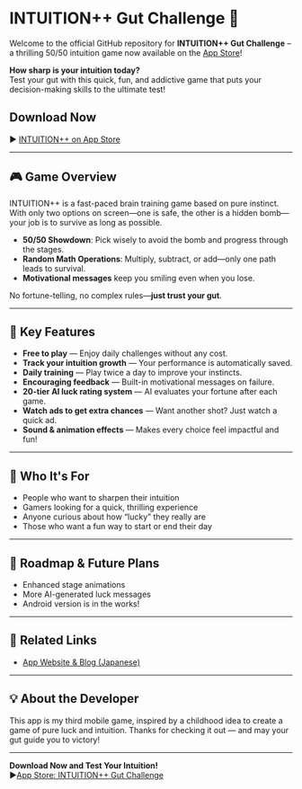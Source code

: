 # INTUITION++ Gut Challenge 🎯

Welcome to the official GitHub repository for **INTUITION++ Gut Challenge** – a thrilling 50/50 intuition game now available on the [App Store](https://apps.apple.com/us/app/intuition-gut-challenge/id6744003417)!

**How sharp is your intuition today?**  
Test your gut with this quick, fun, and addictive game that puts your decision-making skills to the ultimate test!

## Download Now

▶️ [INTUITION++ on App Store](https://apps.apple.com/us/app/intuition-gut-challenge/id6744003417)

---

## 🎮 Game Overview

INTUITION++ is a fast-paced brain training game based on pure instinct. With only two options on screen—one is safe, the other is a hidden bomb—your job is to survive as long as possible.

- **50/50 Showdown**: Pick wisely to avoid the bomb and progress through the stages.
- **Random Math Operations**: Multiply, subtract, or add—only one path leads to survival.
- **Motivational messages** keep you smiling even when you lose.

No fortune-telling, no complex rules—**just trust your gut**.

---

## 🌟 Key Features

- **Free to play** — Enjoy daily challenges without any cost.
- **Track your intuition growth** — Your performance is automatically saved.
- **Daily training** — Play twice a day to improve your instincts.
- **Encouraging feedback** — Built-in motivational messages on failure.
- **20-tier AI luck rating system** — AI evaluates your fortune after each game.
- **Watch ads to get extra chances** — Want another shot? Just watch a quick ad.
- **Sound & animation effects** — Makes every choice feel impactful and fun!

---

## 👥 Who It's For

- People who want to sharpen their intuition  
- Gamers looking for a quick, thrilling experience  
- Anyone curious about how “lucky” they really are  
- Those who want a fun way to start or end their day

---

## 🚧 Roadmap & Future Plans

- Enhanced stage animations
- More AI-generated luck messages
- Android version is in the works!

---

## 🔗 Related Links

- [App Website & Blog (Japanese)](https://appfreelife.com/?p=24)

---

## 💡 About the Developer

This app is my third mobile game, inspired by a childhood idea to create a game of pure luck and intuition. Thanks for checking it out — and may your gut guide you to victory!

---

**Download Now and Test Your Intuition!**  
▶[App Store: INTUITION++ Gut Challenge](https://apps.apple.com/us/app/intuition-gut-challenge/id6744003417)
